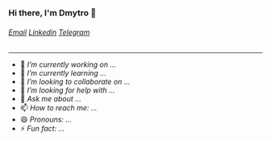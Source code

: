 ### Hi there, I'm Dmytro 👋

###### [Email](mailto:dmytro.khomenko.it@gmail.com) [Linkedin](https://www.linkedin.com/in/dmytro-khomenko-dev/") [Telegram](https://www.t.me/DmytroKhomenko)

---

- 🔭 _I’m currently working on ..._
- 🌱 _I’m currently learning ..._
- 👯 _I’m looking to collaborate on ..._
- 🤔 _I’m looking for help with ..._
- 💬 _Ask me about ..._
- 📫 _How to reach me: ..._
- 😄 _Pronouns: ..._
- ⚡ _Fun fact: ..._
